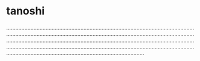 # tanoshi

...........................................................................................................................................................................................................................................................................................................................................................................................................................................................................................................................................................................................................
